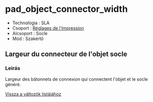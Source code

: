 # pad\_object\_connector\_width

* Technológia : SLA
* Csoport : [Réglages de l'Impression](../sla_printer/sla_parameters.md)
* Alcsoport : Socle
* Mód : Szakértő

## Largeur du connecteur de l'objet socle

### Leírás

Largeur des bâtonnets de connexion qui connectent l'objet et le socle généré.

[Vissza a változók listájához](variable_list.md)

